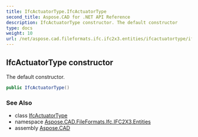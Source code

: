 ```yaml
---
title: IfcActuatorType.IfcActuatorType
second_title: Aspose.CAD for .NET API Reference
description: IfcActuatorType constructor. The default constructor
type: docs
weight: 10
url: /net/aspose.cad.fileformats.ifc.ifc2x3.entities/ifcactuatortype/ifcactuatortype/
---
```

## IfcActuatorType constructor

The default constructor.

```csharp
public IfcActuatorType()
```

### See Also

* class [IfcActuatorType](../)
* namespace [Aspose.CAD.FileFormats.Ifc.IFC2X3.Entities](../../ifcactuatortype/)
* assembly [Aspose.CAD](../../../)



